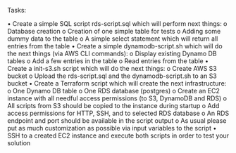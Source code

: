 Tasks:

•	Create a simple SQL script rds-script.sql which will perform next things:
o	Database creation
o	Creation of one simple table for tests
o	Adding some dummy data to the table
o	A simple select statement which will return all entries from the table
•	Create a simple dynamodb-script.sh which will do the next things (via AWS CLI commands):
o	Display existing Dynamo DB tables
o	Add a few entries in the table
o	Read entries from the table
•	Create a init-s3.sh script which will do the next things:
o	Create AWS S3 bucket
o	Upload the rds-script.sql and the dynamodb-script.sh to an S3 bucket
•	Create a Terraform script which will create the next infrastructure:
o	One Dynamo DB table
o	One RDS database (postgres)
o	Create an EC2 instance with all needful access permissions (to S3, DynamoDB and RDS)
o	All scripts from S3 should be copied to the instance during startup
o	Add access permissions for HTTP, SSH, and to selected RDS database
o	An RDS endpoint and port should be available in the script output
o	As usual please put as much customization as possible via input variables to the script
•	SSH to a created EC2 instance and execute both scripts in order to test your solution